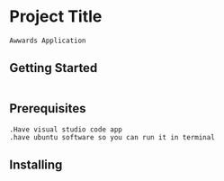 # Project Title
~~~
Awwards Application
~~~
## Getting Started
~~~
~~~
## Prerequisites
~~~
.Have visual studio code app
.have ubuntu software so you can run it in terminal
~~~
## Installing
~~~
